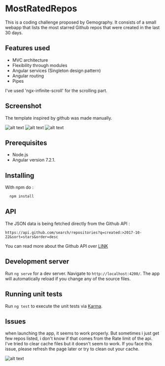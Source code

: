 # MostRatedRepos
This is a coding challenge proposed by Gemography. It consists of a small webapp that lists the most starred Github repos that were created in the last 30 days. 

## Features used
<ul>
  <li>MVC architecture
  <li>Flexibility through modules 
  <li>Angular services (Singleton design pattern)
  <li>Angular routing
  <li>Pipes 
</ul>
  I've used 'ngx-infinite-scroll' for the scrolling part.

## Screenshot

The template inspired by github was made manually. 

![alt text](https://github.com/GhitaBouayad/most-rated-repos/blob/master/screenshots/1.PNG)
![alt text](https://github.com/GhitaBouayad/most-rated-repos/blob/master/screenshots/2.PNG)
![alt text](https://github.com/GhitaBouayad/most-rated-repos/blob/master/screenshots/3.PNG)

## Prerequisites

<ul>
  <li>Node.js</li>
  <li>Angular version 7.2.1.</li>
</ul>

## Installing
With npm do : 

```cmd
  npm install 
```

## API 

The JSON data is being fetched directly from the Github API : 

`https://api.github.com/search/repositories?q=created:>2017-10-22&sort=stars&order=desc`

You can read more about the Github API over [LINK](https://developer.github.com/v3/search/#search-repositories)

## Development server

Run `ng serve` for a dev server. Navigate to `http://localhost:4200/`. The app will automatically reload if you change any of the source files.

## Running unit tests

Run `ng test` to execute the unit tests via [Karma](https://karma-runner.github.io).

##  Issues

when launching the app, it seems to work properly. But sometimes i just get few repos  listed, i don't know if that comes from the Rate limit of the api. I've tried to clear cache files but it doesn't seem to work. If you face this issue, please refresh the page later or try to clean out your cache.

![alt text](https://github.com/GhitaBouayad/most-rated-repos/blob/master/screenshots/4.PNG)

   
   
